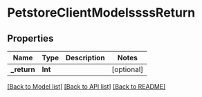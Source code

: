 # PetstoreClientModelssssReturn

## Properties
Name | Type | Description | Notes
------------ | ------------- | ------------- | -------------
**_return** | **Int** |  | [optional] 

[[Back to Model list]](../README.md#documentation-for-models) [[Back to API list]](../README.md#documentation-for-api-endpoints) [[Back to README]](../README.md)


